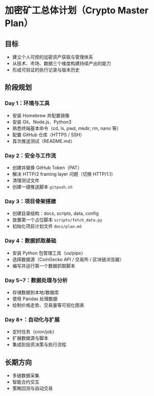 # 加密矿工总体计划（Crypto Master Plan）

## 目标
- 建立个人可控的加密资产获取与管理体系
- 从技术、市场、数据三个维度构建持续产出的能力
- 形成可验证的执行记录与版本历史

## 阶段规划
### Day 1：环境与工具
- 安装 Homebrew 并配置镜像
- 安装 Git、Node.js、Python3
- 熟悉终端基本命令（cd, ls, pwd, mkdir, rm, nano 等）
- 配置 GitHub 仓库（HTTPS / SSH）
- 首次推送测试（README.md）

### Day 2：安全与工作流
- 创建并替换 GitHub Token（PAT）
- 解决 HTTP/2 framing layer 问题（切换 HTTP/1.1）
- 清理测试文件
- 创建一键推送脚本 `gitpush.sh`

### Day 3：项目骨架搭建
- 创建目录结构：docs, scripts, data, config
- 放置第一个占位脚本 `scripts/fetch_data.py`
- 初始化项目计划文件 `docs/plan.md`

### Day 4：数据抓取基础
- 安装 Python 包管理工具（uv/pipx）
- 选择数据源（CoinGecko API / 交易所 / 区块链浏览器）
- 编写并运行第一个数据抓取脚本

### Day 5~7：数据处理与分析
- 存储数据到本地/数据库
- 使用 Pandas 处理数据
- 绘制价格走势、交易量等可视化图表

### Day 8+：自动化与扩展
- 定时任务（cron/job）
- 扩展数据源与脚本
- 集成到投资决策与执行流程

## 长期方向
- 多链数据采集
- 智能合约交互
- 策略回测与自动交易
